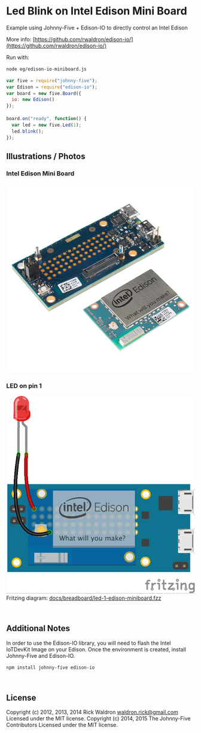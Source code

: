 <!--remove-start-->

# Led Blink on Intel Edison Mini Board


Example using Johnny-Five + Edison-IO to directly control an Intel Edison



More info: [https://github.com/rwaldron/edison-io/](https://github.com/rwaldron/edison-io/)


Run with:
```bash
node eg/edison-io-miniboard.js
```

<!--remove-end-->

```javascript
var five = require("johnny-five");
var Edison = require("edison-io");
var board = new five.Board({
  io: new Edison()
});

board.on("ready", function() {
  var led = new five.Led(1);
  led.blink();
});


```


## Illustrations / Photos


### Intel Edison Mini Board



![docs/images/edison-mini-board.jpg](images/edison-mini-board.jpg)  

### LED on pin 1



![docs/breadboard/led-1-edison-miniboard.png](breadboard/led-1-edison-miniboard.png)<br>
Fritzing diagram: [docs/breadboard/led-1-edison-miniboard.fzz](breadboard/led-1-edison-miniboard.fzz)

&nbsp;




## Additional Notes


In order to use the Edison-IO library, you will need to flash the Intel IoTDevKit Image
on your Edison. Once the environment is created, install Johnny-Five and Edison-IO.

```sh
npm install johnny-five edison-io
```





&nbsp;

<!--remove-start-->

## License
Copyright (c) 2012, 2013, 2014 Rick Waldron <waldron.rick@gmail.com>
Licensed under the MIT license.
Copyright (c) 2014, 2015 The Johnny-Five Contributors
Licensed under the MIT license.

<!--remove-end-->
